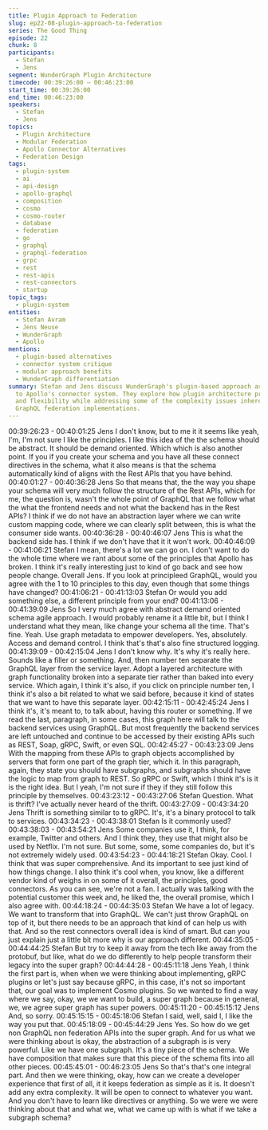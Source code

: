 ```yaml
---
title: Plugin Approach to Federation
slug: ep22-08-plugin-approach-to-federation
series: The Good Thing
episode: 22
chunk: 8
participants:
  - Stefan
  - Jens
segment: WunderGraph Plugin Architecture
timecode: 00:39:26:00 – 00:46:23:00
start_time: 00:39:26:00
end_time: 00:46:23:00
speakers:
  - Stefan
  - Jens
topics:
  - Plugin Architecture
  - Modular Federation
  - Apollo Connector Alternatives
  - Federation Design
tags:
  - plugin-system
  - ai
  - api-design
  - apollo-graphql
  - composition
  - cosmo
  - cosmo-router
  - database
  - federation
  - go
  - graphql
  - graphql-federation
  - grpc
  - rest
  - rest-apis
  - rest-connectors
  - startup
topic_tags:
  - plugin-system
entities:
  - Stefan Avram
  - Jens Neuse
  - WunderGraph
  - Apollo
mentions:
  - plugin-based alternatives
  - connector system critique
  - modular approach benefits
  - WunderGraph differentiation
summary: Stefan and Jens discuss WunderGraph's plugin-based approach as an alternative
  to Apollo's connector system. They explore how plugin architecture provides modularity
  and flexibility while addressing some of the complexity issues inherent in traditional
  GraphQL federation implementations.
---
```



00:39:26:23 - 00:40:01:25
Jens
I don't know, but to me it it seems like yeah, I'm, I'm not sure I like the principles. I like this idea
of the the schema should be abstract. It should be demand oriented. Which which is also
another point. If you if you create your schema and you have all these connect directives in the
schema, what it also means is that the schema automatically kind of aligns with the Rest APIs
that you have behind.
00:40:01:27 - 00:40:36:28
Jens
So that means that, the the way you shape your schema will very much follow the structure of
the Rest APIs, which for me, the question is, wasn't the whole point of GraphQL that we follow
what the what the frontend needs and not what the backend has in the Rest APIs? I think if we
do not have an abstraction layer where we can write custom mapping code, where we can
clearly split between, this is what the consumer side wants.
00:40:36:28 - 00:40:46:07
Jens
This is what the backend side has. I think if we don't have that it it won't work.
00:40:46:09 - 00:41:06:21
Stefan
I mean, there's a lot we can go on. I don't want to do the whole time where we rant about some
of the principles that Apollo has broken. I think it's really interesting just to kind of go back and
see how people change. Overall Jens. If you look at principleed GraphQL, would you agree with
the 1 to 10 principles to this day, even though that some things have changed?
00:41:06:21 - 00:41:13:03
Stefan
Or would you add something else, a different principle from your end?
00:41:13:06 - 00:41:39:09
Jens
So I very much agree with abstract demand oriented schema agile approach. I would probably
rename it a little bit, but I think I understand what they mean, like change your schema all the
time. That's fine. Yeah. Use graph metadata to empower developers. Yes, absolutely. Access
and demand control. I think that's that's also fine structured logging.
00:41:39:09 - 00:42:15:04
Jens
I don't know why. It's why it's really here. Sounds like a filler or something. And, then number ten
separate the GraphQL layer from the service layer. Adopt a layered architecture with graph
functionality broken into a separate tier rather than baked into every service. Which again, I
think it's also, if you click on principle number ten, I think it's also a bit related to what we said
before, because it kind of states that we want to have this separate layer.
00:42:15:11 - 00:42:45:24
Jens
I think it's, it's meant to, to talk about, having this router or something. If we read the last,
paragraph, in some cases, this graph here will talk to the backend services using GraphQL. But
most frequently the backend services are left untouched and continue to be accessed by their
existing APIs such as REST, Soap, gRPC, Swift, or even SQL.
00:42:45:27 - 00:43:23:09
Jens
With the mapping from these APIs to graph objects accomplished by servers that form one part
of the graph tier, which it. In this paragraph, again, they state you should have subgraphs, and
subgraphs should have the logic to map from graph to REST. So gRPC or Swift, which I think
it's is it is the right idea. But I yeah, I'm not sure if they if they still follow this principle by
themselves.
00:43:23:12 - 00:43:27:06
Stefan
Question. What is thrift? I've actually never heard of the thrift.
00:43:27:09 - 00:43:34:20
Jens
Thrift is something similar to to gRPC. It's, it's a binary protocol to talk to services.
00:43:34:23 - 00:43:38:01
Stefan
Is it commonly used?
00:43:38:03 - 00:43:54:21
Jens
Some companies use it, I think, for example, Twitter and others. And I think they, they use that
might also be used by Netflix. I'm not sure. But some, some, some companies do, but it's not
extremely widely used.
00:43:54:23 - 00:44:18:21
Stefan
Okay. Cool. I think that was super comprehensive. And its important to see just kind of how
things change. I also think it's cool when, you know, like a different vendor kind of weighs in on
some of it overall, the principles, good connectors. As you can see, we're not a fan. I actually
was talking with the potential customer this week and, he liked the, the overall promise, which I
also agree with.
00:44:18:24 - 00:44:35:03
Stefan
We have a lot of legacy. We want to transform that into GraphQL. We can't just throw GraphQL
on top of it, but there needs to be an approach that kind of can help us with that. And so the rest
connectors overall idea is kind of smart. But can you just explain just a little bit more why is our
approach different.
00:44:35:05 - 00:44:44:25
Stefan
But try to keep it away from the tech like away from the protobuf, but like, what do we do
differently to help people transform their legacy into the super graph?
00:44:44:28 - 00:45:11:18
Jens
Yeah, I think the first part is, when when we were thinking about implementing, gRPC plugins or
let's just say because gRPC, in this case, it's not so important that, our goal was to implement
Cosmo plugins. So we wanted to find a way where we say, okay, we we want to build, a super
graph because in general, we, we agree super graph has super powers.
00:45:11:20 - 00:45:15:12
Jens
And, so sorry.
00:45:15:15 - 00:45:18:06
Stefan
I said, well, said I, I like the way you put that.
00:45:18:09 - 00:45:44:29
Jens
Yes. So how do we get non GraphQL non federation APIs into the super graph. And for us what
we were thinking about is okay, the abstraction of a subgraph is is very powerful. Like we have
one subgraph. It's a tiny piece of the schema. We have composition that makes sure that this
piece of the schema fits into all other pieces.
00:45:45:01 - 00:46:23:05
Jens
So that's that's one integral part. And then we were thinking, okay, how can we create a
developer experience that first of all, it it keeps federation as simple as it is. It doesn't add any
extra complexity. It will be open to connect to whatever you want. And you don't have to learn
like directives or anything. So we were we were thinking about that and what we, what we came
up with is what if we take a subgraph schema?